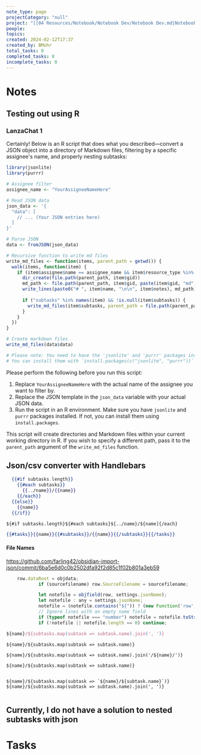 ```yaml
---
note_type: page
projectCategory: "null"
project: "[[04 Resources/Notebook/Notebook Dev/Notebook Dev.md|Notebook Dev]]"
people: 
topics: 
created: 2024-02-12T17:37
created_by: BMohr
total_tasks: 0
completed_tasks: 0
incomplete_tasks: 0
---
```

# Notes

## Testing out using R

### LanzaChat 1

Certainly! Below is an R script that does what you described—convert a JSON object into a directory of Markdown files, filtering by a specific assignee's name, and properly nesting subtasks:

```r
library(jsonlite)
library(purrr)

# Assignee filter
assignee_name <- "YourAssigneeNameHere"

# Read JSON data
json_data <- '{
  "data": [
    // ... (Your JSON entries here)
  ]
}'

# Parse JSON
data <- fromJSON(json_data)

# Recursive function to write md files
write_md_files <- function(items, parent_path = getwd()) {
  walk(items, function(item) {
    if (item$assignee$name == assignee_name && item$resource_type %in% c("task", "milestone")) {
      dir_create(file.path(parent_path, item$gid))
      md_path <- file.path(parent_path, item$gid, paste(item$gid, "md", sep = "."))
      write_lines(paste0("# ", item$name, "\n\n", item$notes), md_path)
      
      if ("subtasks" %in% names(item) && !is.null(item$subtasks)) {
        write_md_files(item$subtasks, parent_path = file.path(parent_path, item$gid))
      }
    }
  })
}

# Create markdown files
write_md_files(data$data)

# Please note: You need to have the 'jsonlite' and 'purrr' packages installed to run this script.
# You can install them with `install.packages(c("jsonlite", "purrr"))` if necessary.
```

Please perform the following before you run this script:

1. Replace `YourAssigneeNameHere` with the actual name of the assignee you want to filter by.
2. Replace the JSON template in the `json_data` variable with your actual JSON data.
3. Run the script in an R environment. Make sure you have `jsonlite` and `purrr` packages installed. If not, you can install them using `install.packages`.

This script will create directories and Markdown files within your current working directory in R. If you wish to specify a different path, pass it to the `parent_path` argument of the `write_md_files` function.

## Json/csv converter with Handlebars

```handlebars
  {{#if subtasks.length}}
    {{#each subtasks}}
      {{../name}}/{{name}}
    {{/each}}
  {{else}}
    {{name}}
  {{/if}}
```

`${#if subtasks.length}${#each subtasks}${../name}/${name]{/each}`

````handlebars
{{#tasks}}{{name}}{{#subtasks}}/{{name}}{{/subtasks}}{{/tasks}}
````
#### File Names

https://github.com/farling42/obsidian-import-json/commit/6ba5e6d0c0b2502dfa92f2d85c1f02b801a3eb59
``` js
	row.dataRoot = objdata;
			if (sourcefilename) row.SourceFilename = sourcefilename;   // provide access to the filename from which the data was taken.

			let notefile = objfield(row, settings.jsonName);
			let notefile : any = settings.jsonName;
			notefile = (notefile.contains("${")) ? (new Function('row', `return \`${notefile.replaceAll("${","${row.")}\``))(row) : objfield(row, notefile);
			// Ignore lines with an empty name field
			if (typeof notefile === "number") notefile = notefile.toString();
			if (!notefile || notefile.length == 0) continue;
```

```typescript
${name}/${subtasks.map(subtask => subtask.name).join(', ')}

```

```
${name}/${subtasks.map(subtask => subtask.name)}

${name}/${subtasks.map(subtask => subtask.name).join('/${name}/')}

${name}/${subtasks.map(subtask => subtask.name)}


${name}/${subtasks.map(subtask => `${name}/${subtask.name}`)}
${name}/${subtasks.map(subtask => subtask.name).join(', ')}


```

## Currently, I do not have a solution to nested subtasks with json
# Tasks
